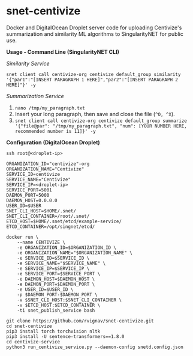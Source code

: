 # snet-centivize
Docker and DigitalOcean Droplet server code for uploading Centivize's summarization and similarity ML algorithms to SingularityNET for public use.

**Usage - Command Line (SingularityNET CLI)**

*Similarity Service*

`snet client call centivize-org centivize default_group similarity '{"par1":"[INSERT PARAGRAPH 1 HERE]","par2":"[INSERT PARAGRAPH 2 HERE]"}' -y`

*Summarization Service*
1. `nano /tmp/my_paragraph.txt`
2. Insert your long paragraph, then save and close the file (`^O, ^X`). 
3. `snet client call centivize-org centivize default_group summarize '{"file@par": "/tmp/my_paragraph.txt", "num": [YOUR NUMBER HERE, recommended number is 11]}' -y`

**Configuration (DigitalOcean Droplet)**

    ssh root@<droplet-ip>
    
    ORGANIZATION_ID="centivize"-org
    ORGANIZATION_NAME="Centivize"
    SERVICE_ID=centivize
    SERVICE_NAME="Centivize"
    SERVICE_IP=<droplet-ip>
    SERVICE_PORT=5001
    DAEMON_PORT=5000
    DAEMON_HOST=0.0.0.0
    USER_ID=$USER
    SNET_CLI_HOST=$HOME/.snet/
    SNET_CLI_CONTAINER=/root/.snet/
    ETCD_HOST=$HOME/.snet/etcd/example-service/
    ETCD_CONTAINER=/opt/singnet/etcd/

    docker run \
        --name CENTIVIZE \
        -e ORGANIZATION_ID=$ORGANIZATION_ID \
        -e ORGANIZATION_NAME="$ORGANIZATION_NAME" \
        -e SERVICE_ID=$SERVICE_ID \
        -e SERVICE_NAME="$SERVICE_NAME" \
        -e SERVICE_IP=$SERVICE_IP \
        -e SERVICE_PORT=$SERVICE_PORT \
        -e DAEMON_HOST=$DAEMON_HOST \
        -e DAEMON_PORT=$DAEMON_PORT \
        -e USER_ID=$USER_ID \
        -p $DAEMON_PORT-$DAEMON_PORT \
        -v $SNET_CLI_HOST:$SNET_CLI_CONTAINER \
        -v $ETCD_HOST:$ETCD_CONTAINER \
        -ti snet_publish_service bash
    
    git clone https://github.com/rvignav/snet-centivize.git
    cd snet-centivize
    pip3 install torch torchvision nltk
    pip3 install -U sentence-transformers==1.8.0
    cd centivize-service
    python3 run_centivize_service.py --daemon-config snetd.config.json
